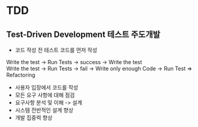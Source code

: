 # TDD

## Test-Driven Development 테스트 주도개발
- 코드 작성 전 테스트 코드를 먼저 작성

Write the test -> Run Tests -> success -> Write the test <br>
Write the test -> Run Tests -> fail -> Write only enough Code -> Run Test => Refactoring
- 사용자 입장에서 코드를 작성
- 모든 요구 사항에 대해 점검
- 요구사항 분석 및 이해 -> 설계
- 시스템 전반적인 설계 향상
- 개발 집중력 향상

